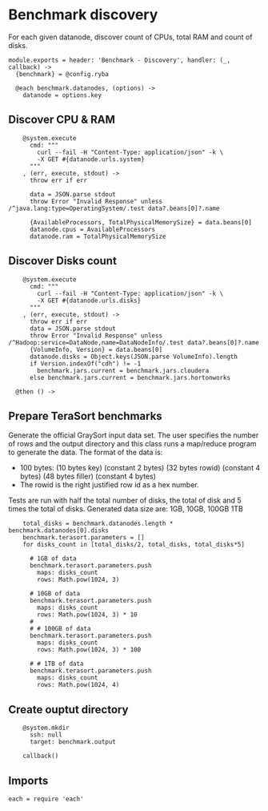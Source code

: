 
# Benchmark discovery

For each given datanode, discover count of CPUs, total RAM and count of disks.

    module.exports = header: 'Benchmark - Discovery', handler: (_, callback) ->
      {benchmark} = @config.ryba
      
      @each benchmark.datanodes, (options) ->
        datanode = options.key
        

## Discover CPU & RAM
          
        @system.execute
          cmd: """
            curl --fail -H "Content-Type: application/json" -k \
            -X GET #{datanode.urls.system}
          """
        , (err, execute, stdout) ->
          throw err if err
          
          data = JSON.parse stdout
          throw Error "Invalid Response" unless /^java.lang:type=OperatingSystem/.test data?.beans[0]?.name
          
          {AvailableProcessors, TotalPhysicalMemorySize} = data.beans[0]
          datanode.cpus = AvailableProcessors
          datanode.ram = TotalPhysicalMemorySize


## Discover Disks count

        @system.execute
          cmd: """
            curl --fail -H "Content-Type: application/json" -k \
            -X GET #{datanode.urls.disks}
          """
        , (err, execute, stdout) ->
          throw err if err
          data = JSON.parse stdout
          throw Error "Invalid Response" unless /^Hadoop:service=DataNode,name=DataNodeInfo/.test data?.beans[0]?.name
          {VolumeInfo, Version} = data.beans[0]
          datanode.disks = Object.keys(JSON.parse VolumeInfo).length
          if Version.indexOf("cdh") != -1
            benchmark.jars.current = benchmark.jars.cloudera 
          else benchmark.jars.current = benchmark.jars.hortonworks
          
      @then () ->


## Prepare TeraSort benchmarks

Generate the official GraySort input data set. The user 
specifies the number of rows and the output directory and this class runs a 
map/reduce program to generate the data. The format of the data is:

*   100 bytes: (10 bytes key) (constant 2 bytes) (32 bytes rowid) (constant 4 bytes) (48 bytes filler) (constant 4 bytes)
*   The rowid is the right justified row id as a hex number.

Tests are run with half the total number of disks, the total of disk and 5 times
the total of disks. Generated data size are: 1GB, 10GB, 100GB 1TB

        total_disks = benchmark.datanodes.length * benchmark.datanodes[0].disks
        benchmark.terasort.parameters = []
        for disks_count in [total_disks/2, total_disks, total_disks*5]
             
          # 1GB of data
          benchmark.terasort.parameters.push
            maps: disks_count
            rows: Math.pow(1024, 3) 
            
          # 10GB of data
          benchmark.terasort.parameters.push
            maps: disks_count
            rows: Math.pow(1024, 3) * 10
          #   
          # # 100GB of data
          benchmark.terasort.parameters.push
            maps: disks_count
            rows: Math.pow(1024, 3) * 100
            
          # # 1TB of data
          benchmark.terasort.parameters.push
            maps: disks_count
            rows: Math.pow(1024, 4)


## Create ouptut directory

        @system.mkdir 
          ssh: null 
          target: benchmark.output 
          
        callback()


## Imports

    each = require 'each'
        

